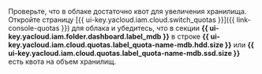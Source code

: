 
Проверьте, что в облаке достаточно квот для увеличения хранилища. Откройте страницу [{{ ui-key.yacloud.iam.cloud.switch_quotas }}]({{ link-console-quotas }}) для облака и убедитесь, что в секции **{{ ui-key.yacloud.iam.folder.dashboard.label_mdb }}** в строке **{{ ui-key.yacloud.iam.cloud.quotas.label_quota-name-mdb.hdd.size }}** или **{{ ui-key.yacloud.iam.cloud.quotas.label_quota-name-mdb.ssd.size }}** есть квота на объем хранилищ.

